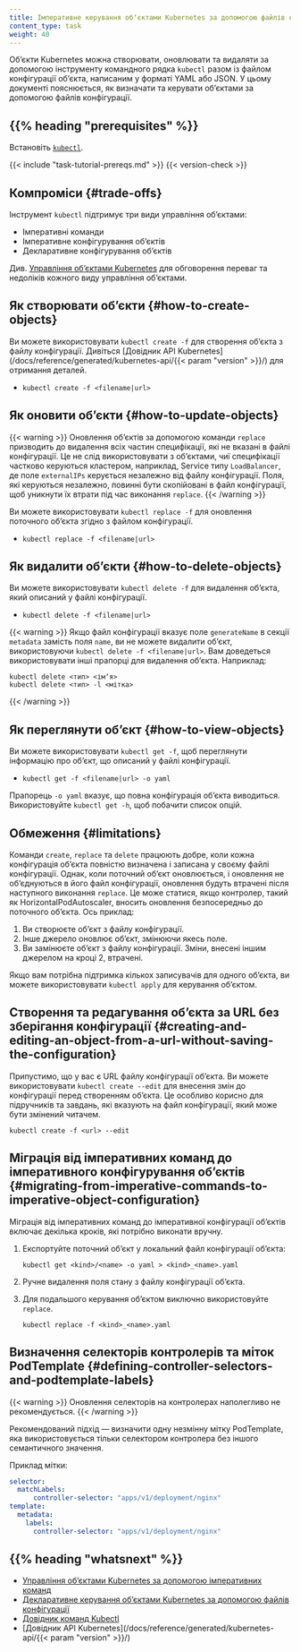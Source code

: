 ```yaml
---
title: Імперативне керування обʼєктами Kubernetes за допомогою файлів конфігурації
content_type: task
weight: 40
---
```


<!-- overview -->
Обʼєкти Kubernetes можна створювати, оновлювати та видаляти за допомогою інструменту командного рядка `kubectl` разом із файлом конфігурації обʼєкта, написаним у форматі YAML або JSON. У цьому документі пояснюється, як визначати та керувати обʼєктами за допомогою файлів конфігурації.

## {{% heading "prerequisites" %}}

Встановіть [`kubectl`](/uk/docs/tasks/tools/).

{{< include "task-tutorial-prereqs.md" >}} {{< version-check >}}

<!-- steps -->

## Компроміси {#trade-offs}

Інструмент `kubectl` підтримує три види управління обʼєктами:

* Імперативні команди
* Імперативне конфігурування обʼєктів
* Декларативне конфігурування обʼєктів

Див. [Управління обʼєктами Kubernetes](/uk/docs/concepts/overview/working-with-objects/object-management/) для обговорення переваг та недоліків кожного виду управління обʼєктами.

## Як створювати обʼєкти {#how-to-create-objects}

Ви можете використовувати `kubectl create -f` для створення обʼєкта з файлу конфігурації. Дивіться [Довідник API Kubernetes](/docs/reference/generated/kubernetes-api/{{< param "version" >}}/) для отримання деталей.

* `kubectl create -f <filename|url>`

## Як оновити обʼєкти {#how-to-update-objects}

{{< warning >}}
Оновлення обʼєктів за допомогою команди `replace` призводить до видалення всіх частин специфікації, які не вказані в файлі конфігурації. Це не слід використовувати з обʼєктами, чиї специфікації частково керуються кластером, наприклад, Service типу `LoadBalancer`, де поле `externalIPs` керується незалежно від файлу конфігурації. Поля, які керуються незалежно, повинні бути скопійовані в файл конфігурації, щоб уникнути їх втрати під час виконання `replace`.
{{< /warning >}}

Ви можете використовувати `kubectl replace -f` для оновлення поточного обʼєкта згідно з файлом конфігурації.

* `kubectl replace -f <filename|url>`

## Як видалити обʼєкти {#how-to-delete-objects}

Ви можете використовувати `kubectl delete -f` для видалення обʼєкта, який описаний у файлі конфігурації.

* `kubectl delete -f <filename|url>`

{{< warning >}}
Якщо файл конфігурації вказує поле `generateName` в секції `metadata` замість поля `name`, ви не можете видалити обʼєкт, використовуючи `kubectl delete -f <filename|url>`. Вам доведеться використовувати інші прапорці для видалення обʼєкта. Наприклад:

```shell
kubectl delete <тип> <імʼя>
kubectl delete <тип> -l <мітка>
```

{{< /warning >}}

## Як переглянути обʼєкт {#how-to-view-objects}

Ви можете використовувати `kubectl get -f`, щоб переглянути інформацію про обʼєкт, що описаний у файлі конфігурації.

* `kubectl get -f <filename|url> -o yaml`

Прапорець `-o yaml` вказує, що повна конфігурація обʼєкта виводиться. Використовуйте `kubectl get -h`, щоб побачити список опцій.

## Обмеження {#limitations}

Команди `create`, `replace` та `delete` працюють добре, коли кожна конфігурація обʼєкта повністю визначена і записана у своєму файлі конфігурації. Однак, коли поточний обʼєкт оновлюється, і оновлення не обʼєднуються в його файл конфігурації, оновлення будуть втрачені після наступного виконання `replace`. Це може статися, якщо контролер, такий як HorizontalPodAutoscaler, вносить оновлення безпосередньо до поточного обʼєкта. Ось приклад:

1. Ви створюєте обʼєкт з файлу конфігурації.
1. Інше джерело оновлює обʼєкт, змінюючи якесь поле.
1. Ви замінюєте обʼєкт з файлу конфігурації. Зміни, внесені іншим джерелом на кроці 2, втрачені.

Якщо вам потрібна підтримка кількох записувачів для одного обʼєкта, ви можете використовувати `kubectl apply` для керування обʼєктом.

## Створення та редагування обʼєкта за URL без зберігання конфігурації {#creating-and-editing-an-object-from-a-url-without-saving-the-configuration}

Припустимо, що у вас є URL файлу конфігурації обʼєкта. Ви можете використовувати `kubectl create --edit` для внесення змін до конфігурації перед створенням обʼєкта. Це особливо корисно для підручників та завдань, які вказують на файл конфігурації, який може бути змінений читачем.

```shell
kubectl create -f <url> --edit
```

## Міграція від імперативних команд до імперативного конфігурування обʼєктів {#migrating-from-imperative-commands-to-imperative-object-configuration}

Міграція від імперативних команд до імперативної конфігурації обʼєктів включає декілька кроків, які потрібно виконати вручну.

1. Експортуйте поточний обʼєкт у локальний файл конфігурації обʼєкта:

    ```shell
    kubectl get <kind>/<name> -o yaml > <kind>_<name>.yaml
    ```

2. Ручне видалення поля стану з файлу конфігурації обʼєкта.

3. Для подальшого керування обʼєктом виключно використовуйте `replace`.

    ```shell
    kubectl replace -f <kind>_<name>.yaml
    ```

## Визначення селекторів контролерів та міток PodTemplate {#defining-controller-selectors-and-podtemplate-labels}

{{< warning >}}
Оновлення селекторів на контролерах наполегливо не рекомендується.
{{< /warning >}}

Рекомендований підхід — визначити одну незмінну мітку PodTemplate, яка використовується тільки селектором контролера без іншого семантичного значення.

Приклад мітки:

```yaml
selector:
  matchLabels:
      controller-selector: "apps/v1/deployment/nginx"
template:
  metadata:
    labels:
      controller-selector: "apps/v1/deployment/nginx"
```

## {{% heading "whatsnext" %}}

* [Управління обʼєктами Kubernetes за допомогою імперативних команд](/uk/docs/tasks/manage-kubernetes-objects/imperative-command/)
* [Декларативне керування обʼєктами Kubernetes за допомогою файлів конфігурації](/uk/docs/tasks/manage-kubernetes-objects/declarative-config/)
* [Довідник команд Kubectl](/uk/docs/reference/generated/kubectl/kubectl-commands/)
* [Довідник API Kubernetes](/docs/reference/generated/kubernetes-api/{{< param "version" >}}/)
